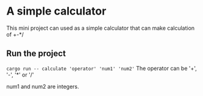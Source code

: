 # A simple calculator

This mini project can used as a simple calculator that can make calculation of +-*/

## Run the project

`cargo run -- calculate 'operator' 'num1' 'num2'`
The operator can be '+', '-', '*' or '/'

num1 and num2 are integers.
